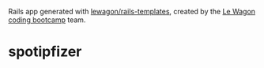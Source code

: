 Rails app generated with [lewagon/rails-templates](https://github.com/lewagon/rails-templates), created by the [Le Wagon coding bootcamp](https://www.lewagon.com) team.
# spotipfizer
